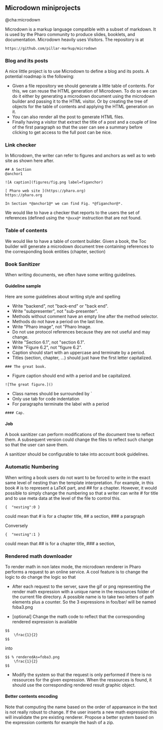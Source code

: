 ## Microdown miniprojects
@cha:microdown

Microdown is a markup language compatible with a subset of markdown. 
It is used by the Pharo community to produce slides, booklets, and documentation. 
Microdown heavily uses Visitors. 
The repository is at 

```
https://github.com/pillar-markup/microdown
```

### Blog and its posts

A nice little project is to use Microdown to define a blog and its posts.
A potential roadmap is the following:

- Given a file repository we should generate a little table of contents. For this, we can reuse the HTML generation of Microdown. To do so we can do it either by generating a microdown document using the microdown builder and passing it to the HTML visitor. Or by creating the tree of objects for the table of contents and applying the HTML generation on it. 
- You can also render all the post to generate HTML files. 
- Finally having a visitor that extract the title of a post and a couple of line of the first paragraph so that the user can see a summary before clicking to get access to the full post can be nice. 


### Link checker

In Microdown, the writer can refer to figures and anchors as well as to web site as shown here after.

```
## A Section 
@anchor1

![A caption](figures/fig.png label=figanchor)

[ Pharo web site ](https://pharo.org)
https://pharo.org

In Section *@anchor1@* we can find Fig. *@figanchor@*.
```

We would like to have a checker that reports to the users the set of references (defined using the `*@xxx@*` instruction  that are not found. 


### Table of contents

We would like to have a table of content builder. Given a book, the Toc builder will generate a microdown document tree containing references to the corresponding book entities (chapter, section)

### Book Sanitizer

When writing documents, we often have some writing guidelines. 

#### Guideline sample
Here are some guidelines about writing style and spelling

- Write "backend", not "back-end" or "back end".
- Write "subpresenter", not "sub-presenter".
- Methods without comment have an empty line after the method selector.
- Methods do not have a period on the last line.
- Write "Pharo image", not "Pharo Image.
- Do not use protocol references because they are not useful and may change.
- Write "Section 6.1", not "section 6.1".
- Write "Figure 6.2", not "figure 6.2".
- Caption should start with an uppercase and terminate by a period.
- Titles (section, chapter, ...) should just have the first letter capitalized.
```
### The great book.
```
- Figure caption should end with a period and be capitalized.
```
![The great figure.]()
```
- Class names should be surrounded by `
- Only use tab for code indentation
- For paragraphs terminate the label with a period
```
#### Cap. 
```

#### Job

A book sanitizer can perform modifications of the document tree to reflect them. 
A subsequent version could change the files to reflect such change so that the user can
save them.

A sanitizer should be configurable to take into account book guidelines.



### Automatic Numbering 

When writing a book users do not want to be forced to write in the exact same level of nesting than the template interpretation. For example, in this book # is to represent a LaTeX part, and ## for a chapter. However, it would possible to simply change the numbering so that a writer can write # for title and to use meta data at the level of the file to control this. 

```
{  "nesting":0 }
```

could mean that # is for a chapter title, ## a section, ### a paragraph

Conversely 

```
{  "nesting":1 }
```
could mean that ## is for a chapter title, ### a section,  


### Rendered math downloader

To render math in non latex mode, the microdown renderer in Pharo performs a request to an online service. A cool feature is to change the logic to do change the logic so that 


- After each request to the server, save the gif or png representing the render math expression with a unique name in the ressources folder of the current file directory. A possible name is to take two letters of path elements plus a counter. So the 3 expressions in foo/bar/ will be named foba3.png

- [optional] Change the math code to reflect that the corresponding rendered expression is available 

``` 
$$
    \frac{1}{2}
$$

```

into 

``` 
$$ % renderedAs=foba3.png
    \frac{1}{2}
$$

```

- Modify the system so that the request is only performed if there is no ressources for the given expression. When the ressources is found, it should use the corresponding rendered result graphic object.

#### Better contents encoding

Note that computing the name based on the order of appareance in the text is not really robust to change. If the user inserts a new math expression this will invalidate the pre existing renderer. Propose a better system based on the expression contents for example the hash of a zip. 




